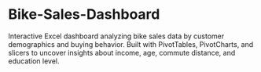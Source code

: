 # Bike-Sales-Dashboard
Interactive Excel dashboard analyzing bike sales data by customer demographics and buying behavior. Built with PivotTables, PivotCharts, and slicers to uncover insights about income, age, commute distance, and education level.
